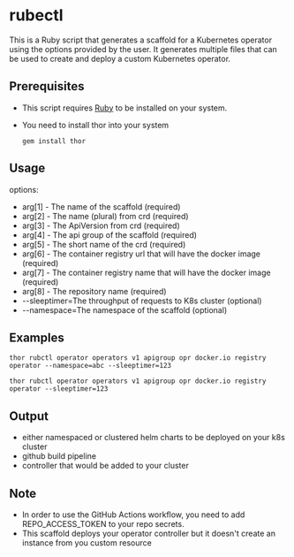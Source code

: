 # rubectl

This is a Ruby script that generates a scaffold for a Kubernetes operator using the options provided by the user. It generates multiple files that can be used to create and deploy a custom Kubernetes operator.

## Prerequisites

- This script requires [Ruby](https://www.ruby-lang.org/en/downloads/) to be installed on your system.
- You need to install thor into your system 
  
  ```gem install thor```

## Usage

options:

- arg[1] - The name of the scaffold (required)
- arg[2] - The name (plural) from crd (required)
- arg[3] - The ApiVersion from crd (required)
- arg[4] - The api group of the scaffold (required)
- arg[5] - The short name of the crd (required)
- arg[6] - The container registry url that will have the docker image (required)
- arg[7] - The container registry name that will have the docker image (required)
- arg[8] - The repository name (required)
- --sleeptimer=The throughput of requests to K8s cluster (optional)
- --namespace=The namespace of the scaffold (optional)

## Examples

```
thor rubctl operator operators v1 apigroup opr docker.io registry operator --namespace=abc --sleeptimer=123
```

```
thor rubctl operator operators v1 apigroup opr docker.io registry operator --sleeptimer=123
```
## Output

- either namespaced or clustered helm charts to be deployed on your k8s cluster
- github build pipeline
- controller that would be added to your cluster

## Note
- In order to use the GitHub Actions workflow, you need to add REPO_ACCESS_TOKEN to your repo secrets.
- This scaffold deploys your operator controller but it doesn't create an instance from you custom resource